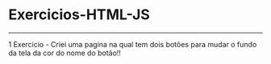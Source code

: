 # Exercicios-HTML-JS
----------------------------------------------------------------------------------------------------------------------------------------------------------------------------------
1 Exercicio - Criei uma pagina na qual tem dois botões para mudar o fundo da tela da cor do nome do botão!!
